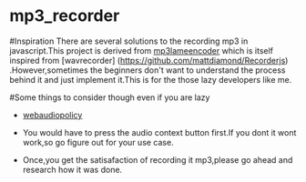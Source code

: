 # mp3_recorder

#Inspiration
There are several solutions to the recording mp3 in javascript.This project is derived from
[mp3lameencoder](https://github.com/higuma/mp3-lame-encoder-js) which is itself inspired from [wavrecorder]
(https://github.com/mattdiamond/Recorderjs) .However,sometimes the beginners don't want to understand the process behind it
and just implement it.This is for the those lazy developers like me.

#Some things to consider though even if you are lazy

* [webaudiopolicy](https://developers.google.com/web/updates/2017/09/autoplay-policy-changes#webaudio)

* You would have to press the audio context button first.If you dont it wont work,so go figure out for your use case.

* Once,you get the satisafaction of recording it mp3,please go ahead and research how it was done.
